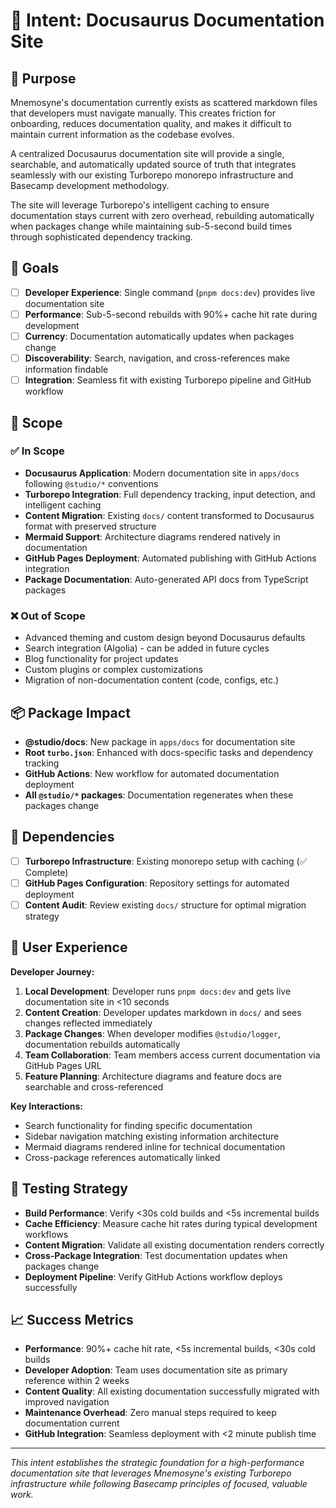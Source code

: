 # 🎯 Intent: Docusaurus Documentation Site

## 🎨 Purpose

Mnemosyne's documentation currently exists as scattered markdown files that developers must navigate manually. This creates friction for onboarding, reduces documentation quality, and makes it difficult to maintain current information as the codebase evolves.

A centralized Docusaurus documentation site will provide a single, searchable, and automatically updated source of truth that integrates seamlessly with our existing Turborepo monorepo infrastructure and Basecamp development methodology.

The site will leverage Turborepo's intelligent caching to ensure documentation stays current with zero overhead, rebuilding automatically when packages change while maintaining sub-5-second build times through sophisticated dependency tracking.

## 🚀 Goals

- [ ] **Developer Experience**: Single command (`pnpm docs:dev`) provides live documentation site
- [ ] **Performance**: Sub-5-second rebuilds with 90%+ cache hit rate during development
- [ ] **Currency**: Documentation automatically updates when packages change
- [ ] **Discoverability**: Search, navigation, and cross-references make information findable
- [ ] **Integration**: Seamless fit with existing Turborepo pipeline and GitHub workflow

## 🎯 Scope

### ✅ In Scope

- **Docusaurus Application**: Modern documentation site in `apps/docs` following `@studio/*` conventions
- **Turborepo Integration**: Full dependency tracking, input detection, and intelligent caching
- **Content Migration**: Existing `docs/` content transformed to Docusaurus format with preserved structure
- **Mermaid Support**: Architecture diagrams rendered natively in documentation
- **GitHub Pages Deployment**: Automated publishing with GitHub Actions integration
- **Package Documentation**: Auto-generated API docs from TypeScript packages

### ❌ Out of Scope

- Advanced theming and custom design beyond Docusaurus defaults
- Search integration (Algolia) - can be added in future cycles
- Blog functionality for project updates
- Custom plugins or complex customizations
- Migration of non-documentation content (code, configs, etc.)

## 📦 Package Impact

- **@studio/docs**: New package in `apps/docs` for documentation site
- **Root `turbo.json`**: Enhanced with docs-specific tasks and dependency tracking
- **GitHub Actions**: New workflow for automated documentation deployment
- **All `@studio/*` packages**: Documentation regenerates when these packages change

## 🔗 Dependencies

- [ ] **Turborepo Infrastructure**: Existing monorepo setup with caching (✅ Complete)
- [ ] **GitHub Pages Configuration**: Repository settings for automated deployment
- [ ] **Content Audit**: Review existing `docs/` structure for optimal migration strategy

## 🎨 User Experience

**Developer Journey:**

1. **Local Development**: Developer runs `pnpm docs:dev` and gets live documentation site in <10 seconds
2. **Content Creation**: Developer updates markdown in `docs/` and sees changes reflected immediately
3. **Package Changes**: When developer modifies `@studio/logger`, documentation rebuilds automatically
4. **Team Collaboration**: Team members access current documentation via GitHub Pages URL
5. **Feature Planning**: Architecture diagrams and feature docs are searchable and cross-referenced

**Key Interactions:**

- Search functionality for finding specific documentation
- Sidebar navigation matching existing information architecture
- Mermaid diagrams rendered inline for technical documentation
- Cross-package references automatically linked

## 🧪 Testing Strategy

- **Build Performance**: Verify <30s cold builds and <5s incremental builds
- **Cache Efficiency**: Measure cache hit rates during typical development workflows
- **Content Migration**: Validate all existing documentation renders correctly
- **Cross-Package Integration**: Test documentation updates when packages change
- **Deployment Pipeline**: Verify GitHub Actions workflow deploys successfully

## 📈 Success Metrics

- **Performance**: 90%+ cache hit rate, <5s incremental builds, <30s cold builds
- **Developer Adoption**: Team uses documentation site as primary reference within 2 weeks
- **Content Quality**: All existing documentation successfully migrated with improved navigation
- **Maintenance Overhead**: Zero manual steps required to keep documentation current
- **GitHub Integration**: Seamless deployment with <2 minute publish time

---

_This intent establishes the strategic foundation for a high-performance documentation site that leverages Mnemosyne's existing Turborepo infrastructure while following Basecamp principles of focused, valuable work._
